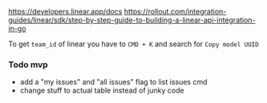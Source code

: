 https://developers.linear.app/docs
https://rollout.com/integration-guides/linear/sdk/step-by-step-guide-to-building-a-linear-api-integration-in-go

To get `team_id` of linear you have to `CMD + K` and search for `Copy model UUID`


### Todo mvp
- add a "my issues" and "all issues" flag to list issues cmd
- change stuff to actual table instead of junky code

